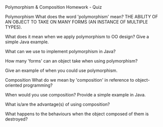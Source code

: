 Polymorphism & Composition Homework - Quiz

Polymorphism
What does the word 'polymorphism' mean?
THE ABILITY OF AN OBJECT TO TAKE ON MANY FORMS (AN INSTANCE OF MULTIPLE TYPES).

What does it mean when we apply polymorphism to OO design? Give a simple Java example.


What can we use to implement polymorphism in Java?


How many 'forms' can an object take when using polymorphism?


Give an example of when you could use polymorphism.


Composition
What do we mean by 'composition' in reference to object-oriented programming?


When would you use composition? Provide a simple example in Java.


What is/are the advantage(s) of using composition?


What happens to the behaviours when the object composed of them is destroyed?
